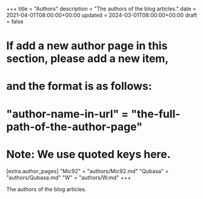 +++
title = "Authors"
description = "The authors of the blog articles."
date = 2021-04-01T08:00:00+00:00
updated = 2024-03-01T08:00:00+00:00
draft = false

# If add a new author page in this section, please add a new item,
# and the format is as follows:
#
# "author-name-in-url" = "the-full-path-of-the-author-page"
#
# Note: We use quoted keys here.
[extra.author_pages]
"Mic92" = "authors/Mic92.md"
"Qubasa" = "authors/Qubasa.md"
"W" = "authors/W.md"
+++

The authors of the blog articles.

